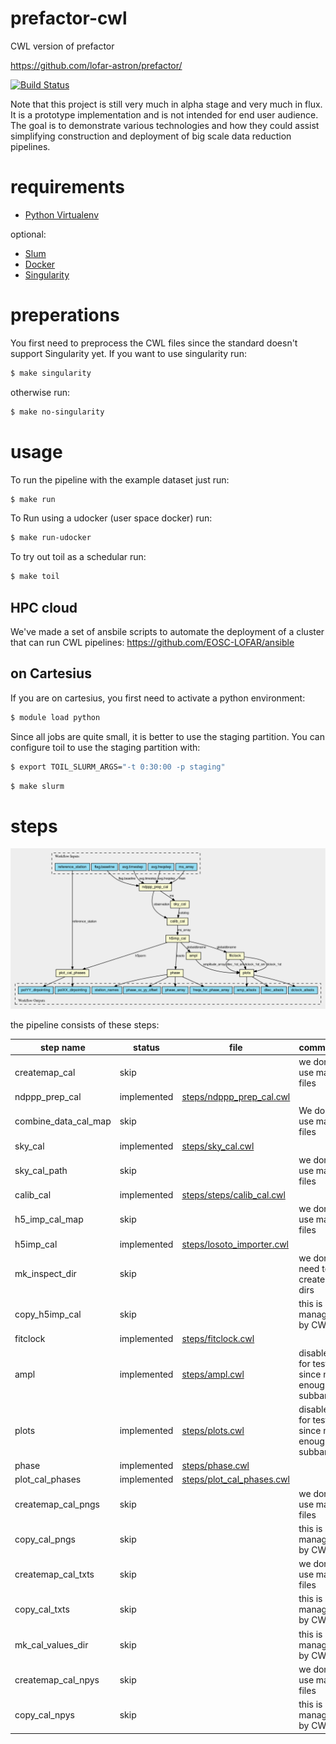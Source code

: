 # prefactor-cwl
CWL version of prefactor

https://github.com/lofar-astron/prefactor/

[![Build Status](https://travis-ci.org/EOSC-LOFAR/prefactor-cwl.svg?branch=master)](https://travis-ci.org/EOSC-LOFAR/prefactor-cwl)

Note that this project is still very much in alpha stage and very much in flux.
It is a prototype implementation and is not intended for end user audience.
The goal is to demonstrate various technologies and how they could assist
simplifying construction and deployment of big scale data reduction pipelines.

# requirements

* [Python Virtualenv](https://virtualenv.pypa.io/en/stable/)

optional:
* [Slum](https://slurm.schedmd.com/)
* [Docker](https://www.docker.com/)
* [Singularity](http://singularity.lbl.gov/)


# preperations

You first need to preprocess the CWL files since the standard
doesn't support Singularity yet. If you want to use singularity run:

```bash
$ make singularity
```

otherwise run:
```bash
$ make no-singularity
```

# usage

To run the pipeline with the example dataset just run:
```bash
$ make run
```

To Run using a udocker (user space docker) run:
``` bash
$ make run-udocker
```

To try out toil as a schedular run:
```bash
$ make toil
```

## HPC cloud

We've made a set of ansbile scripts to automate the deployment of a cluster
that can run CWL pipelines: https://github.com/EOSC-LOFAR/ansible

## on Cartesius

If you are on cartesius, you first need to activate a python environment:
```bash
$ module load python
```

Since all jobs are quite small, it is better to use the staging partition.
You can configure toil to use the staging partition with:
```bash
$ export TOIL_SLURM_ARGS="-t 0:30:00 -p staging"
```

```bash
$ make slurm
```

# steps

[![graph](https://raw.githubusercontent.com/EOSC-LOFAR/prefactor-cwl/master/prefactor.png)](https://view.commonwl.org/workflows/github.com/EOSC-LOFAR/prefactor-cwl/blob/master/prefactor.cwl)

the pipeline consists of these steps:

| step name               | status      | file   | comment          |
| ------------------------|-------------|--------|------------------|
| createmap\_cal          | skip        |  | we don't use map files   |
| ndppp\_prep\_cal        | implemented | [steps/ndppp_prep_cal.cwl](steps/ndppp_prep_cal.cwl) |
| combine\_data\_cal\_map | skip        |  |We don't use map files   |
| sky\_cal                | implemented | [steps/sky_cal.cwl](steps/sky_cal.cwl)    |
| sky\_cal\_path          | skip        |  |we don't use map files   |
| calib\_cal              | implemented | [steps/steps/calib_cal.cwl](steps/steps/calib_cal.cwl) |
| h5\_imp\_cal\_map       | skip        |  |we don't use map files   |
| h5imp\_cal              | implemented | [steps/losoto_importer.cwl](steps/losoto_importer.cwl) |
| mk\_inspect\_dir        | skip        |  | we don't need to create dirs |
| copy\_h5imp\_cal        | skip        |  | this is managed by CWL |
| fitclock                | implemented | [steps/fitclock.cwl](steps/fitclock.cwl) |
| ampl                    | implemented | [steps/ampl.cwl](steps/ampl.cwl)  | disabled for test since not enough subbands
| plots                   | implemented | [steps/plots.cwl](steps/plots.cwl) | disabled for test since not enough subbands
| phase                   | implemented | [steps/phase.cwl](steps/phase.cwl) |
| plot\_cal\_phases       | implemented | [steps/plot_cal_phases.cwl](steps/plot_cal_phases.cwl) |
| createmap\_cal\_pngs    | skip        | | we don't use map files |
| copy\_cal\_pngs         | skip        | | this is managed by CWL |
| createmap\_cal\_txts    | skip        | | we don't use map files |
| copy\_cal\_txts         | skip        | | this is managed by CWL |
| mk\_cal\_values\_dir    | skip        | | this is managed by CWL |
| createmap\_cal\_npys    | skip        | | we don't use map files |
| copy\_cal\_npys         | skip        | | this is managed by CWL |
